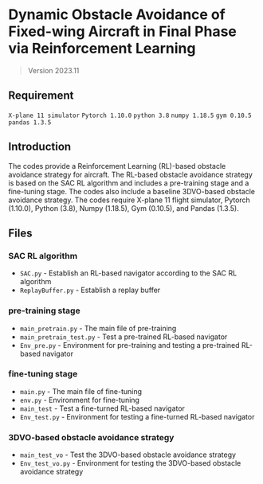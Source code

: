 # Dynamic Obstacle Avoidance of Fixed-wing Aircraft in Final Phase via Reinforcement Learning

> Version 2023.11

## Requirement 
`X-plane 11 simulator`
`Pytorch 1.10.0`
`python 3.8`
`numpy 1.18.5`
`gym 0.10.5`
`pandas 1.3.5`

## Introduction

The codes provide a Reinforcement Learning (RL)-based obstacle avoidance strategy for aircraft. The RL-based obstacle avoidance strategy is based on the SAC RL algorithm and includes a pre-training stage and a fine-tuning stage.
The codes also include a baseline 3DVO-based obstacle avoidance strategy.
The codes require X-plane 11 flight simulator, Pytorch (1.10.0), Python (3.8), Numpy (1.18.5), Gym (0.10.5), and Pandas (1.3.5).

## Files

### SAC RL algorithm
- `SAC.py` - Establish an RL-based navigator according to the SAC RL algorithm
- `ReplayBuffer.py` - Establish a replay buffer

### pre-training stage
- `main_pretrain.py` - The main file of pre-training
- `main_pretrain_test.py` - Test a pre-trained RL-based navigator
- `Env_pre.py` - Environment for pre-training and testing a pre-trained RL-based navigator

### fine-tuning stage
- `main.py` - The main file of fine-tuning
- `env.py` - Environment for fine-tuning
- `main_test` - Test a fine-turned RL-based navigator
- `Env_test.py` - Environment for testing a fine-turned RL-based navigator

### 3DVO-based obstacle avoidance strategy
- `main_test_vo` - Test the 3DVO-based obstacle avoidance strategy
- `Env_test_vo.py` - Environment for testing the 3DVO-based obstacle avoidance strategy




